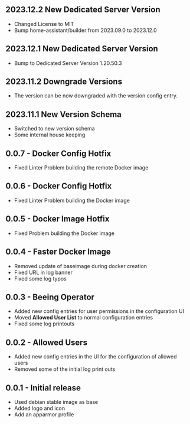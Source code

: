 <!-- https://developers.home-assistant.io/docs/add-ons/presentation#keeping-a-changelog -->

## 2023.12.2 New Dedicated Server Version

- Changed License to MIT
- Bump home-assistant/builder from 2023.09.0 to 2023.12.0

## 2023.12.1 New Dedicated Server Version

- Bump to Dedicated Server Version 1.20.50.3

## 2023.11.2 Downgrade Versions

- The version can be now downgraded with the version config entry.

## 2023.11.1 New Version Schema

- Switched to new version schema
- Some internal house keeping

## 0.0.7 - Docker Config Hotfix

- Fixed Linter Problem building the remote Docker image

## 0.0.6 - Docker Config Hotfix

- Fixed Linter Problem building the Docker image

## 0.0.5 - Docker Image Hotfix

- Fixed Problem building the Docker image

## 0.0.4 - Faster Docker Image

- Removed update of baseimage during docker creation
- Fixed URL in log banner
- Fixed some log typos

## 0.0.3 - Beeing Operator

- Added new config entries for user permissions in the configuration UI
- Moved **Allowed User List** to normal configuration entries
- Fixed some log printouts

## 0.0.2 - Allowed Users

- Added new config entries in the UI for the configuration of allowed users
- Removed some of the initial log print outs

## 0.0.1 - Initial release

- Used debian stable image as base
- Added logo and icon
- Add an apparmor profile

